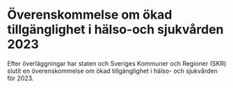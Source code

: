 # Överenskommelse om ökad tillgänglighet i hälso-och sjukvården 2023

Efter överläggningar har staten och Sveriges Kommuner och Regioner (SKR) slutit en överenskommelse om ökad tillgänglighet i hälso\- och sjukvården för 2023\.
